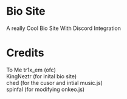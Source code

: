 
# Bio Site

A really Cool Bio Site With Discord Integration

# Credits

To Me tr1x_em (ofc) \
KingNeztr (for inital bio site) \
ched (for the cusor and intial music.js)\
spinfal (for modifying onkeo.js)
